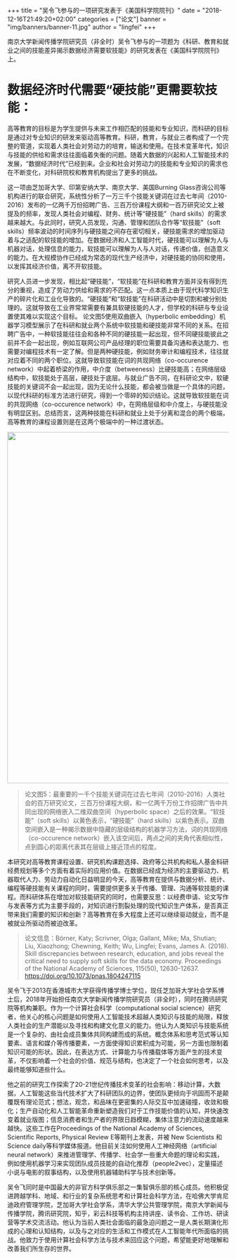 +++
title = "吴令飞参与的一项研究发表于《美国科学院院刊》"
date = "2018-12-16T21:49:20+02:00"
categories = ["论文"]
banner = "img/banners/banner-11.jpg"
author = "lingfei"
+++


南京大学新闻传播学院研究员（非全时）吴令飞参与的一项题为《科研、教育和就业之间的技能差异揭示数据经济需要软技能》的研究发表在《美国科学院院刊》上。

# 数据经济时代需要“硬技能”更需要软技能：

高等教育的目标是为学生提供与未来工作相匹配的技能和专业知识，而科研的目标是通过对专业知识的研发来驱动高等教育。科研，教育，与就业三者构成了一个完整的管道，实现着人类社会对劳动力的培育，输送和使用。在技术变革年代，知识与技能的供给和需求往往面临着失衡的问题。随着大数据的兴起和人工智能技术的发展，“数据经济时代”已经到来。企业和社会对劳动力的技能和专业知识的需求也在不断变化，对科研院校和教育机构提出了更多的挑战。


这一项由芝加哥大学、印第安纳大学、南京大学、美国Burning Glass咨询公司等机构进行的联合研究，系统性分析了一万三千个技能关键词在过去七年间（2010-2016）发布的一亿两千万份招聘广告、三百万份课程大纲和一百万研究论文上被提及的频率，发现人类社会对编程、财务、统计等“硬技能”（hard skills）的需求越来越大。与此同时，研究人员发现，沟通、管理和团队合作等“软技能”（soft skills）频率波动的时间序列与硬技能之间存在密切相关，硬技能需求的增加驱动着与之适配的软技能的增加。在数据经济和人工智能时代，硬技能可以理解为人与机器对话，处理信息的能力，软技能可以理解为人与人对话，传递价值，创造意义的能力。在大规模协作已经成为常态的现代生产经济中，对硬技能的协同和使用，以发挥其经济价值，离不开软技能。


研究人员进一步发现，相比起“硬技能”，“软技能”在科研和教育方面并没有得到充分的重视，造成了劳动力供给和需求的不匹配。这一点本质上由于现代科学知识生产的碎片化和工业化导致的。“硬技能”和“软技能”在科研活动中是切割和被分别处理的。这就导致在工业界常常需要有兼具软硬技能的人才，但学校的科研与专业设置使其难以实现这个目标。 论文图5使用双曲嵌入（hyperbolic embedding）机器学习模型展示了在科研和就业两个系统中软技能和硬技能非常不同的关系。在招聘广告中，一种软技能往往会和各种不同的硬技能一起出现，但不同硬技能彼此之前并不会一起出现，例如互联网公司产品经理的职位需要具备沟通和表达能力、也需要对编程技术有一定了解。但是两种硬技能，例如财务审计和编程技术，往往就对应着不同的两个职位。这就导致软技能在词的共现网络（co-occurence network）中起着桥梁的作用，中介度（betweeness）比硬技能高；在网络层级结构中，软技能处于高层，硬技处于底层。与就业广告不同，在科研论文中，软硬技能的关键词不会一起出现，因为无论什么技能，都会被当做是一个具体的问题，以现代科研的标准方法进行研究，得到一个零碎的知识结论。这就导致软技能在词的共现网络（co-occurence network）中，在网络层级和中介度上，与硬技能没有明显区别。总结而言，这两种技能在科研和就业上处于分离和混合的两个极端，高等教育的课程设置则是在这两个极端中的一种过渡状态。

<img src="/img/blog/F5.jpg" width = '800px'/>


> 论文图5：最重要的一千个技能关键词在过去七年间（2010-2016）人类社会的百万研究论文，三百万份课程大纲，和一亿两千万份工作招牌广告中共同出现的网络嵌入二维双曲空间（hyperbolic space）之后的效果。“软技能”（soft skills）以黄色表示，“硬技能”（hard skills）以紫色表示。双曲空间嵌入是一种揭示数据中隐藏的层级结构的机器学习方法，词的共现网络（co-occurence network）嵌入该空间后，两点之间的夹角代表相似性，点到圆心的距离代表其在层级上接近顶点的程度。

本研究对高等教育课程设置、研究机构课题选择、政府等公共机构和私人基金科研经费规划等多个方面有着实际的应用价值。在数据已经成为经济的主要驱动力、机器取代人力、劳动力自动化日益明显的今天，高等教育在提供与数据分析、统计、编程等硬技能有关课程的同时，需要提供更多关于传播、管理、沟通等软技能的课程。而科研体系在增加对软技能研究的同时，也需要反思：以经费申请、论文写作与发表等方式为主要手段的，对知识进行割裂处理的现代知识生产体系，是否真正带来我们需要的知识和创新？高等教育在多大程度上还可以继续驱动就业，而不是被就业所驱动而被迫改革。

> 论文信息：Börner, Katy; Scrivner, Olga; Gallant, Mike; Ma, Shutian; Liu, Xiaozhong; Chewning, Keith; Wu, Lingfei; Evans, James A. (2018). Skill discrepancies between research, education, and jobs reveal the critical need to supply soft skills for the data economy. Proceedings of the National Academy of Sciences, 115(50), 12630-12637. https://doi.org/10.1073/pnas.1804247115


吴令飞于2013在香港城市大学获得传播学博士学位，现任芝加哥大学社会学系博士后，2018年开始担任南京大学新闻传播学院研究员（非全时），同时在腾讯研究院等机构兼职。作为一个计算社会科学（computational social science）研究者，他关心的核心问题是如何使用人工智能技术超越人类知识与技能的局限，释放人类社会的生产潜能以及寻找和构建文化意义的能力。他认为人类知识与技能系统是一个复杂的、由社会成员集体共同构建而成的系统。概念体系和思考范式等认知要素、语言和媒介等传播要素，一方面使得知识累积成为可能，另一方面也限制着知识可能的形状。因此，在表达方式、计算能力与传播载体等方面产生的技术变革，不仅影响着一个社会的价值、规范与结构，也决定了一个社会如何思考，以及最终能够知道些什么。

他之前的研究工作探索了20-21世纪传播技术变革的社会影响：移动计算，大数据，人工智能这些当代技术扩大了科研团队的边界，使团队更倾向于巩固而不是颠覆既有理论范式；想法，观念，和品味在更密集的人际交互中加速碰撞，收敛和极化；生产自动化和人工智能革命重新塑造我们对于工作技能价值的认知，并快速改变着就业版图；信息消费者和生产者的界限日趋模糊，集体注意力的流动速度越来越快。这些工作在Proceedings of the National Academy of Sciences, Scientific Reports, Physical Review E等期刊上发表，并被 New Scientists 和Science daily等科学媒体报道。他目前关注如何使用人工神经网络（artificial neural network）来推进管理学、传播学、社会学一些重大命题的理论和实践，例如使用机器学习来实现团队成员技能的自动化推荐（people2vec），定量描述小说与电影的叙事结构，以及使用机器辅助科学与技术创新等。

吴令飞同时是中国最大的非官方科学俱乐部之一集智俱乐部的核心成员。他积极促进跨越学科、地域、和行业的复杂系统思考和计算社会科学方法，在哈佛大学肯尼迪政府管理学院，芝加哥大学社会学系，清华大学公共管理学院，南京大学新闻与传播学院，腾讯研究院，知乎，彩云科技等机构主持讲座、读书会、工作坊、研读营等学术交流活动。他认为当前人类社会面临的最急迫问题之一是人类长期演化形成的心理和认知结构，以及与之对应的生活和工作模式在人工智能年代所面临的挑战。他致力于使用计算社会科学方法与技术来回应这个问题，希望能更好地理解和改善我们所生存的世界。
